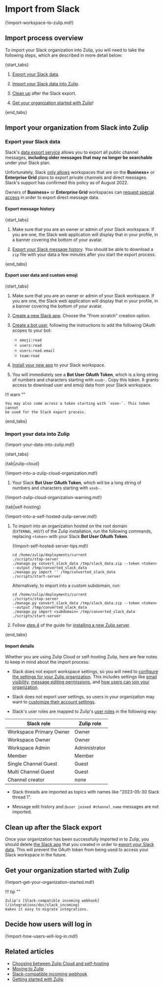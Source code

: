 # Import from Slack

{!import-workspace-to-zulip.md!}

## Import process overview

To import your Slack organization into Zulip, you will need to take the
following steps, which are described in more detail below:

{start_tabs}

1. [Export your Slack data](#export-your-slack-data).

1. [Import your Slack data into Zulip](#import-your-data-into-zulip).

1. [Clean up](#clean-up-after-the-slack-export) after the Slack export.

1. [Get your organization started with Zulip](#get-your-organization-started-with-zulip)!

{end_tabs}

## Import your organization from Slack into Zulip
<!-- Update link in slack_import.html when changing title below. -->
### Export your Slack data

Slack's [data export
service](https://slack.com/services/export) allows you to
export all public channel messages, **including older messages that may no
longer be searchable** under your Slack plan.

Unfortunately, Slack [only
allows](https://slack.com/help/articles/201658943-Export-your-workspace-data)
workspaces that are on the **Business+** or **Enterprise Grid** plans
to export private channels and direct messages. Slack's support has
confirmed this policy as of August 2022.

Owners of **Business+** or **Enterprise Grid** workspaces can [request
special
access](https://slack.com/help/articles/204897248-Guide-to-Slack-import-and-export-tools#options-by-plan)
in order to export direct message data.

#### Export message history

{start_tabs}

1. Make sure that you are an owner or admin of your Slack
   workspace. If you are one, the Slack web application will display
   that in your profile, in a banner covering the bottom of your
   avatar.

1. [Export your Slack message history](https://my.slack.com/services/export).
   You should be able to download a `zip` file with your data a few minutes
   after you start the export process.

{end_tabs}

#### Export user data and custom emoji

{start_tabs}

1. Make sure that you are an owner or admin of your Slack
   workspace. If you are one, the Slack web application will display
   that in your profile, in a banner covering the bottom of your
   avatar.

1. [Create a new Slack app](https://api.slack.com/apps). Choose the "From
   scratch" creation option.

1. [Create a
   bot user](https://api.slack.com/authentication/basics#scopes),
   following the instructions to add the following OAuth scopes to your bot:
    - `emoji:read`
    - `users:read`
    - `users:read.email`
    - `team:read`

1. [Install your new app](https://api.slack.com/authentication/basics#installing)
   to your Slack workspace.

1. You will immediately see a **Bot User OAuth Token**, which is a long
   string of numbers and characters starting with `xoxb-`. Copy this token. It
   grants access to download user and emoji data from your Slack workspace.

!!! warn ""

    You may also come across a token starting with `xoxe-`. This token cannot
    be used for the Slack export process.

{end_tabs}

### Import your data into Zulip

{!import-your-data-into-zulip.md!}

{start_tabs}

{tab|zulip-cloud}

{!import-into-a-zulip-cloud-organization.md!}

1. Your Slack **Bot User OAuth Token**, which will be a long
   string of numbers and characters starting with `xoxb-`.

{!import-zulip-cloud-organization-warning.md!}

{tab|self-hosting}

{!import-into-a-self-hosted-zulip-server.md!}

1. To import into an organization hosted on the root domain
   (`EXTERNAL_HOST`) of the Zulip installation, run the following
   commands, replacing `<token>` with your Slack **Bot User OAuth Token**.

    {!import-self-hosted-server-tips.md!}

    ```
    cd /home/zulip/deployments/current
    ./scripts/stop-server
    ./manage.py convert_slack_data /tmp/slack_data.zip --token <token> --output /tmp/converted_slack_data
    ./manage.py import '' /tmp/converted_slack_data
    ./scripts/start-server
    ```

    Alternatively, to import into a custom subdomain, run:

    ```
    cd /home/zulip/deployments/current
    ./scripts/stop-server
    ./manage.py convert_slack_data /tmp/slack_data.zip --token <token> --output /tmp/converted_slack_data
    ./manage.py import <subdomain> /tmp/converted_slack_data
    ./scripts/start-server
    ```

1. Follow [step 4](https://zulip.readthedocs.io/en/stable/production/install.html#step-4-configure-and-use)
   of the guide for [installing a new Zulip
   server](https://zulip.readthedocs.io/en/stable/production/install.html).

{end_tabs}

#### Import details

Whether you are using Zulip Cloud or self-hosting Zulip, here are few notes to keep
in mind about the import process:

- Slack does not export workspace settings, so you will need to [configure
  the settings for your Zulip organization](/help/customize-organization-settings).
  This includes settings like [email
  visibility](/help/configure-email-visibility),
  [message editing permissions](/help/restrict-message-editing-and-deletion),
  and [how users can join your organization](/help/restrict-account-creation).

- Slack does not export user settings, so users in your organization may want to
  [customize their account settings](/help/getting-started-with-zulip).

- Slack's user roles are mapped to Zulip's [user
  roles](/help/user-roles) in the following way:

| Slack role              | Zulip role    |
|-------------------------|---------------|
| Workspace Primary Owner | Owner         |
| Workspace Owner         | Owner         |
| Workspace Admin         | Administrator |
| Member                  | Member        |
| Single Channel Guest    | Guest         |
| Multi Channel Guest     | Guest         |
| Channel creator         | none          |

- Slack threads are imported as topics with names like "2023-05-30
  Slack thread 1".

- Message edit history and `@user joined #channel_name` messages are not imported.

## Clean up after the Slack export

Once your organization has been successfully imported in to Zulip, you should
delete [the Slack app](https://api.slack.com/apps) that you created in order to
[export your Slack data](#export-your-slack-data).  This will prevent the OAuth
token from being used to access your Slack workspace in the future.

## Get your organization started with Zulip

{!import-get-your-organization-started.md!}

!!! tip ""

    Zulip's [Slack-compatible incoming webhook](/integrations/doc/slack_incoming)
    makes it easy to migrate integrations.

## Decide how users will log in

{!import-how-users-will-log-in.md!}

## Related articles

* [Choosing between Zulip Cloud and self-hosting](/help/zulip-cloud-or-self-hosting)
* [Moving to Zulip](/help/moving-to-zulip)
* [Slack-compatible incoming webhook](/integrations/doc/slack_incoming)
* [Getting started with Zulip](/help/getting-started-with-zulip)
